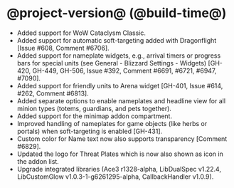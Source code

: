 # @project-version@ (@build-time@)

* Added support for WoW Cataclysm Classic.
* Added support for automatic soft-targeting added with Dragonflight [Issue #608, Comment #6706].
* Added support for nameplate widgets, e.g., arrival timers or progress bars for special units (see General - Blizzard Settings - Widgets) [GH-420, GH-449, GH-506, Issue #392, Comment #6691, #6721, #6947, #7090].
* Added support for friendly units to Arena widget [GH-401, Issue #614, #262, Comment #6813].
* Added separate options to enable nameplates and headline view for all minion types (totems, guardians, and pets together).
* Added support for the minimap addon compartment.
* Improved handling of nameplates for game objects (like herbs or portals) when soft-targeting is enabled [GH-431].
* Custom color for Name text now also supports transparency [Comment #6829]. 
* Updated the logo for Threat Plates which is now also shown as icon in the addon list.
* Upgrade integrated libraries (Ace3 r1328-alpha, LibDualSpec v1.22.4, LibCustomGlow v1.0.3-1-g6261295-alpha, CallbackHandler v1.0.9).

